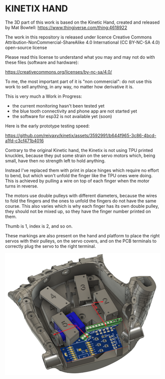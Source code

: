 # KINETIX HAND


The 3D part of this work is based on the Kinetic Hand, created and released by Mat Bowtell:
https://www.thingiverse.com/thing:4618922 

The work in this repository is released under licence Creative Commons Attribution-NonCommercial-ShareAlike 4.0 International (CC BY-NC-SA 4.0) open-source license

Please read this license to understand what you may and may not do with these files (software and hardware):

https://creativecommons.org/licenses/by-nc-sa/4.0/

To me, the most important part of it is "non commercial": do not use this work to sell anything, in any way, no matter how derivative it is.

This is very much a Work in Progress:
- the current monitoring hasn't been tested yet
- the blue tooth connectivity and phone app are not started yet
- the software for esp32 is not available yet (soon)
               
Here is the early prototype testing speed:

https://github.com/reivaxy/kinetix/assets/3592991/b644f965-3c86-4bcd-a1fd-c3cf471b4016
                                                                                                            
Contrary to the original Kinetic hand, the Kinetix is not using TPU printed knuckles, because they put some strain on the servo motors which, being small, have then no strength left to hold anything.

Instead I've replaced them with print in place hinges which require no effort to bend, but which won't unfold the finger like the TPU ones were doing. This is achieved by pulling a wire on top of each finger when the motor turns in reverse.

The motors use double pulleys with different diameters, because the wires to fold the fingers and the ones to unfold the fingers do not have the same course. This also varies which is why each finger has its own double pulley, they should not be mixed up, so they have the finger number printed on them.

Thumb is 1, index is 2, and so on. 

These markings are also present on the hand and platform to place the right servos with their pulleys, on the servo covers, and on the PCB terminals to correctly plug the servo to the right terminal.

<img src="resources/fingerNumbering.png" width="512px"/>




